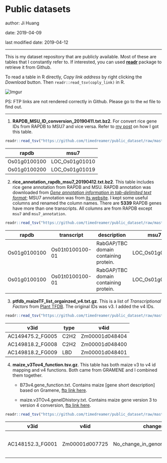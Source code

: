 # Public datasets

author: Ji Huang

date: 2019-04-09

last modified date: 2019-04-12

---

This is my dataset repository that are publicly available. Most of these are tables that I constantly refer to. If interested, you can used **[readr](https://readr.tidyverse.org/index.html)** package to retrieve it from Github.

To read a table in R directly, *Copy link address* by right clicking the *Download* button. Then `readr::read_tsv(coply_link)` in R.

![Imgur](https://i.imgur.com/PWbrdo9.png)

PS: FTP links are not rendered correctly in Github. Please go to the `md` file to find out.

---

1. **RAPDB_MSU_ID_conversion_20190411.txt.bz2**. For convert rice gene IDs from RAPDB to MSU7 and vice versa. Refer to [my post](https://jhuang.netlify.com/post/rice-rapdb-to-msu7-id-conversion/) on how I got this table.

```r
readr::read_tsv("https://github.com/timedreamer/public_dataset/raw/master/RAPDB_MSU_ID_conversion_20190411.txt.gz")
```

| rapdb        	| msu7           	|
|--------------	|----------------	|
| Os01g0100100 	| LOC_Os01g01010 	|
| Os01g0100200 	| LOC_Os01g01019 	|


2. **rice_annotation_rapdb_msu7_20190412.txt.bz2**. This table includes rice gene annotation from RAPDB and MSU. RAPDB annotation was downloaded from [*Gene annotation information in tab-delimited text format*](https://rapdb.dna.affrc.go.jp/download/irgsp1.html); MSU7 annotation was from [its website](http://rice.plantbiology.msu.edu/pub/data/Eukaryotic_Projects/o_sativa/annotation_dbs/pseudomolecules/version_7.0/all.dir/). I kept some useful columns and renamed the column names. There are **5339** RAPDB genes have more than one transcripts. All columns are from RAPDB except `msu7` and `msu7_annotation`.

```r
readr::read_tsv("https://github.com/timedreamer/public_dataset/raw/master/rice_annotation_rapdb_msu7_20190412.txt.gz")
```

| rapdb        	| transcript      	| description                           	| msu7           	| msu7_annotation                          	| oryzabase_synonym 	| oryzabase_name 	| transcript_evidence                   	| orf_evidence     	| flcDNA_cloneID 	|
|--------------	|-----------------	|---------------------------------------	|----------------	|------------------------------------------	|-------------------	|----------------	|---------------------------------------	|------------------	|----------------	|
| Os01g0100100 	| Os01t0100100-01 	| RabGAP/TBC domain containing protein. 	| LOC_Os01g01010 	| TBC domain containing protein, expressed 	| NA                	| NA             	| AK242339 (DDBJ, antisense transcript) 	| Q655M0 (UniProt) 	| J075199P03     	|
| Os01g0100100 	| Os01t0100100-01 	| RabGAP/TBC domain containing protein. 	| LOC_Os01g01010 	| TBC domain containing protein, expressed 	| NA                	| NA             	| AK242339 (DDBJ, antisense transcript) 	| Q655M0 (UniProt) 	| J075199P03     	|


3. **ptfdb_maizeTF_list_orgainzed_v4.txt.gz**. This is a list of *Transcriptional Factors* from [Plant TFDB](http://planttfdb.cbi.pku.edu.cn/download.php#oid_tfid). The original IDs was v3. I added the v4 IDs.

```r
readr::read_tsv("https://github.com/timedreamer/public_dataset/raw/master/ptfdb_maizeTF_list_orgainzed_v4.txt.gz")
```

| v3id             	| type 	| v4id           	|
|------------------	|------	|----------------	|
| AC149475.2_FG005 	| C2H2 	| Zm00001d048404 	|
| AC149818.2_FG008 	| C2H2 	| Zm00001d048400 	|
| AC149818.2_FG009 	| LBD  	| Zm00001d048401 	|

4. **maize_v3Tov4_function.tsv.gz**. This table has both maize v3 to v4 id mapping and v4 functions. Both came from GRAMENE and I combined them together.

	+ B73v4.gene_function.txt. Contains maize [gene short description] based on Gramene, [ftp link here](ftp://ftp.gramene.org/pub/gramene/archives/PAST_RELEASES/release-58/gff3/zea_mays/gene_function/B73v4.gene_function.txt).

	+ maize.v3TOv4.geneIDhistory.txt. Contains maize gene version 3 to version 4 conversion, [ftp link here](ftp://ftp.gramene.org/pub/gramene/archives/PAST_RELEASES/release-58/gff3/zea_mays/gene_id_mapping_v3_to_v4/maize.v3TOv4.geneIDhistory.txt).

```r
readr::read_tsv("https://github.com/timedreamer/public_dataset/raw/master/maize_v3Tov4_function.tsv.gz")
```

| v3id             	| v4id           	| changes                       	| method                   	| type   	| annotation                    	| source           	|
|------------------	|----------------	|-------------------------------	|--------------------------	|--------	|-------------------------------	|------------------	|
| AC148152.3_FG001 	| Zm00001d007725 	| No_change_in_genomic_sequence 	| Gene_Tree/Direct_mapping 	| 1-to-1 	| Ankyrin repeat family protein 	| [source:homolog] 	|



